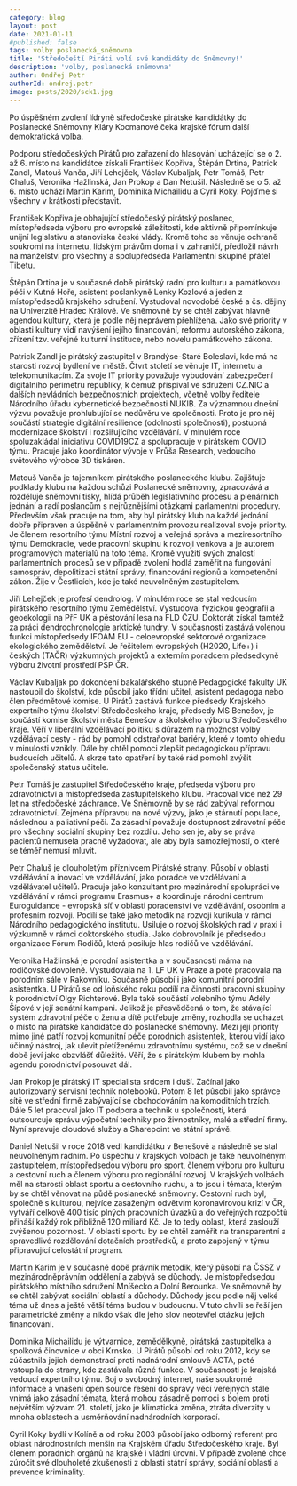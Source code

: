 ```yaml
---
category: blog
layout: post
date: 2021-01-11
#published: false
tags: volby poslanecká_sněmovna
title: 'Středočeští Piráti volí své kandidáty do Sněmovny!'
description: 'volby, poslanecká sněmovna'
author: Ondřej Petr
authorId: ondrej.petr
image: posts/2020/sck1.jpg
---
```


Po úspěšném zvolení lídryně středočeské pirátské kandidátky do Poslanecké Sněmovny Kláry Kocmanové čeká krajské fórum další demokratická volba.

Podporu středočeských Pirátů pro zařazení do hlasování ucházející se o 2. až 6. místo na kandidátce získali František Kopřiva, Štěpán Drtina, Patrick Zandl, Matouš Vanča, Jiří Lehejček, Václav Kubaljak, Petr Tomáš, Petr Chaluš, Veronika Hažlinská, Jan Prokop a Dan Netušil. Následně se o 5. až 6. místo uchází Martin Karim, Dominika Michailidu a Cyril Koky. Pojďme si všechny v krátkosti představit.

František Kopřiva je obhajující středočeský pirátský poslanec, místopředseda výboru pro evropské záležitosti, kde aktivně připomínkuje unijní legislativu a stanoviska české vlády. Kromě toho se věnuje ochraně soukromí na internetu, lidským právům doma i v zahraničí, předložil návrh na manželství pro všechny a spolupředsedá Parlamentní skupině přátel Tibetu.

Štěpán Drtina je v současné době pirátský radní pro kulturu a památkovou péči v Kutné Hoře, asistent poslankyně Lenky Kozlové a jeden z místopředsedů krajského sdružení. Vystudoval novodobé české a čs. dějiny na Univerzitě Hradec Králové. Ve sněmovně by se chtěl zabývat hlavně agendou kultury, která je podle něj neprávem přehlížena. Jako své priority v oblasti kultury vidí navýšení jejího financování, reformu autorského zákona, zřízení tzv. veřejné kulturní instituce, nebo novelu památkového zákona.

Patrick Zandl je pirátský zastupitel v Brandýse-Staré Boleslavi, kde má na starosti rozvoj bydlení ve městě. Čtvrt století se věnuje IT, internetu a telekomunikacím. Za svoje IT priority považuje vybudování zabezpečení digitálního perimetru republiky, k čemuž přispíval ve sdružení CZ.NIC a dalších nevládních bezpečnostních projektech, včetně volby ředitele Národního úřadu kybernetické bezpečnosti NUKIB. Za významnou dnešní výzvu považuje prohlubující se nedůvěru ve společnosti.  Proto je pro něj součástí strategie digitální resilience (odolnosti společnosti), postupná modernizace školství i rozšiřujícího vzdělávání. V minulém roce spoluzakládal iniciativu COVID19CZ a spolupracuje v pirátském COVID týmu. Pracuje jako koordinátor vývoje v Průša Research, vedoucího světového výrobce 3D tiskáren.

Matouš Vanča je tajemníkem pirátského poslaneckého klubu. Zajišťuje podklady klubu na každou schůzi Poslanecké sněmovny, zpracovává a rozděluje sněmovní tisky, hlídá průběh legislativního procesu a plenárních jednání a radí poslancům s nejrůznějšími otázkami parlamentní procedury. Především však pracuje na tom, aby byl pirátský klub na každé jednání dobře připraven a úspěšně v parlamentním provozu realizoval svoje priority. Je členem resortního týmu Místní rozvoj a veřejná správa a meziresortního týmu Demokracie, vede pracovní skupinu k rozvoji venkova a je autorem programových materiálů na toto téma. Kromě využití svých znalostí parlamentních procesů se v případě zvolení hodlá zaměřit na fungování samospráv, depolitizaci státní správy, financování regionů a kompetenční zákon. Žije v Čestlicích, kde je také neuvolněným zastupitelem.

Jiří Lehejček je profesí dendrolog. V minulém roce se stal vedoucím pirátského resortního týmu Zemědělství. Vystudoval fyzickou geografii a geoekologii na PřF UK a pěstování lesa na FLD ČZU. Doktorát získal tamtéž za práci dendrochronologie arktické tundry. V současnosti zastává volenou funkci místopředsedy IFOAM EU - celoevropské sektorové organizace ekologického zemědělství. Je řešitelem evropských (H2020, Life+) i českých (TAČR) výzkumných projektů a externím poradcem předsedkyně výboru životní prostředí PSP ČR.

Václav Kubaljak po dokončení bakalářského stupně Pedagogické fakulty UK nastoupil do školství, kde působil jako třídní učitel, asistent pedagoga nebo člen předmětové komise. U Pirátů zastává funkce předsedy Krajského expertního týmu školství Středočeského kraje, předsedy MS Benešov, je součástí komise školství města Benešov a školského výboru Středočeského kraje. Věří v liberální vzdělávací politiku s důrazem na možnost volby vzdělávací cesty - rád by pomohl odstraňovat bariéry, které v tomto ohledu v minulosti vznikly. Dále by chtěl pomoci zlepšit pedagogickou přípravu budoucích učitelů. A skrze tato opatření by také rád pomohl zvýšit společenský status učitele.

Petr Tomáš je zastupitel Středočeského kraje, předseda výboru pro zdravotnictví a místopředseda zastupitelského klubu. Pracoval více než 29 let na středočeské záchrance. Ve Sněmovně by se rád zabýval reformou zdravotnictví. Zejména přípravou na nové výzvy, jako je stárnutí populace, následnou a paliativní péči. Za zásadní považuje dostupnost zdravotní péče pro všechny sociální skupiny bez rozdílu. Jeho sen je, aby se práva pacientů nemusela pracně vyžadovat, ale aby byla samozřejmostí, o které se téměř nemusí mluvit.

Petr Chaluš je dlouholetým příznivcem Pirátské strany. Působí v oblasti vzdělávání a inovací ve vzdělávání, jako poradce ve vzdělávání a vzdělávatel učitelů. Pracuje jako konzultant pro mezinárodní spolupráci ve vzdělávání v rámci programu Erasmus+ a koordinuje národní centrum Euroguidance - evropská síť v oblasti poradenství ve vzdělávání, osobním a profesním rozvoji. Podílí se také jako metodik na rozvoji kurikula v rámci Národního pedagogického institutu. Usiluje o rozvoj školských rad v praxi i výzkumně v rámci doktorského studia. Jako dobrovolník je předsedou organizace Fórum Rodičů, která posiluje hlas rodičů ve vzdělávání.

Veronika Hažlinská je porodní asistentka a v současnosti máma na rodičovské dovolené. Vystudovala na 1. LF UK v Praze a poté pracovala na porodním sále v Rakovníku. Současně působí i jako komunitní porodní asistentka. U Pirátů se od loňského roku podílí na činnosti pracovní skupiny k porodnictví Olgy Richterové. Byla také součástí volebního týmu Adély Šípové v její senátní kampani. Jelikož je přesvědčená o tom, že stávající systém zdravotní péče o ženu a dítě potřebuje změny, rozhodla se ucházet o místo na pirátské kandidátce do poslanecké sněmovny. Mezi její priority mimo jiné patří rozvoj komunitní péče porodních asistentek, kterou vidí jako účinný nástroj, jak ulevit přetíženému zdravotnímu systému, což se v dnešní době jeví jako obzvlášť důležité. Věří, že s pirátským klubem by mohla agendu porodnictví posouvat dál.

Jan Prokop je pirátský IT specialista srdcem i duší. Začínal jako autorizovaný servisní technik notebooků. Potom 8 let působil jako správce sítě ve střední firmě zabývající se obchodováním na komoditních trzích. Dále 5 let pracoval jako IT podpora a technik u společnosti, která outsourcuje správu výpočetní techniky pro živnostníky, malé a střední firmy. Nyní spravuje cloudové služby a Sharepoint ve státní správě.

Daniel Netušil v roce 2018 vedl kandidátku v Benešově a následně se stal neuvolněným radním. Po úspěchu v krajských volbách je také neuvolněným zastupitelem, místopředsedou výboru pro sport, členem výboru pro kulturu a cestovní ruch a členem výboru pro regionální rozvoj. V krajských volbách měl na starosti oblast sportu a cestovního ruchu, a to jsou i témata, kterým by se chtěl věnovat na půdě poslanecké sněmovny. Cestovní ruch byl, společně s kulturou, nejvíce zasaženým odvětvím koronavirovou krizí v ČR, vytváří celkově 400 tisíc plných pracovních úvazků a do veřejných rozpočtů přináší každý rok přibližně 120 miliard Kč. Je to tedy oblast, která zaslouží zvýšenou pozornost.  V oblasti sportu by se chtěl zaměřit na transparentní a spravedlivé rozdělování dotačních prostředků, a proto zapojený v týmu připravující celostátní program.

Martin Karim je v současné době právník metodik, který působí na ČSSZ v mezinárodněprávním oddělení a zabývá se důchody. Je místopředsedou pirátského místního sdružení Mníšecko a Dolní Berounka. Ve sněmovně by se chtěl zabývat sociální oblastí a důchody. Důchody jsou podle něj velké téma už dnes a ještě větší téma budou v budoucnu. V tuto chvíli se řeší jen parametrické změny a nikdo však dle jeho slov neotevřel otázku jejich financování.

Dominika Michailidu je výtvarnice, zemědělkyně, pirátská zastupitelka a spolková činovnice v obci Krnsko. U Pirátů působí od roku 2012, kdy se zúčastnila jejich demonstrací proti nadnárodní smlouvě ACTA, poté vstoupila do strany, kde zastávala různé funkce. V současnosti je krajská vedoucí expertního týmu. Boj o svobodný internet, naše soukromé informace a vnášení open source řešení do správy věcí veřejných stále vnímá jako zásadní témata, která mohou zásadně pomoci s bojem proti největším výzvám 21. století, jako je klimatická změna, ztráta diverzity v mnoha oblastech a usměrňování nadnárodních korporací.

Cyril Koky bydlí v Kolíně a od roku 2003 působí jako odborný referent pro oblast národnostních menšin na Krajském úřadu Středočeského kraje. Byl členem poradních orgánů na krajské i vládní úrovni. V případě zvolené chce zúročit své dlouholeté zkušenosti z oblasti státní správy, sociální oblasti a prevence kriminality.
